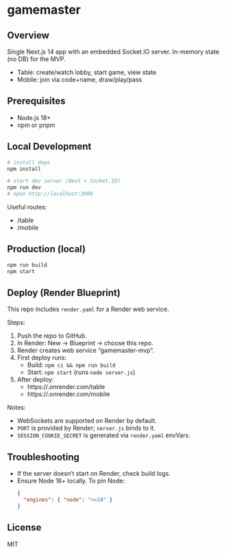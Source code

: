 # gamemaster

## Overview
Single Next.js 14 app with an embedded Socket.IO server. In-memory state (no DB) for the MVP.

- Table: create/watch lobby, start game, view state
- Mobile: join via code+name, draw/play/pass

## Prerequisites
- Node.js 18+
- npm or pnpm

## Local Development
```bash
# install deps
npm install

# start dev server (Next + Socket.IO)
npm run dev
# open http://localhost:3000
```

Useful routes:
- /table
- /mobile

## Production (local)
```bash
npm run build
npm start
```

## Deploy (Render Blueprint)
This repo includes `render.yaml` for a Render web service.

Steps:
1) Push the repo to GitHub.
2) In Render: New → Blueprint → choose this repo.
3) Render creates web service “gamemaster-mvp”.
4) First deploy runs:
   - Build: `npm ci && npm run build`
   - Start: `npm start` (runs `node server.js`)
5) After deploy:
   - https://<your-service>.onrender.com/table
   - https://<your-service>.onrender.com/mobile

Notes:
- WebSockets are supported on Render by default.
- `PORT` is provided by Render; `server.js` binds to it.
- `SESSION_COOKIE_SECRET` is generated via `render.yaml` envVars.

## Troubleshooting
- If the server doesn’t start on Render, check build logs.
- Ensure Node 18+ locally. To pin Node:
  ```json
  {
    "engines": { "node": ">=18" }
  }
  ```

## License
MIT